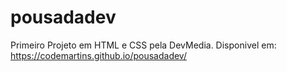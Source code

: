 # pousadadev
Primeiro Projeto  em HTML e CSS pela DevMedia. Disponivel em: https://codemartins.github.io/pousadadev/
